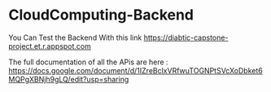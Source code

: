 # CloudComputing-Backend

You Can Test the Backend With this link
https://diabtic-capstone-project.et.r.appspot.com

The full documentation of all the APis are here : https://docs.google.com/document/d/1IZreBclxVRfwuTOGNPtSVcXoDbket6MQPgXBNjh9gLQ/edit?usp=sharing
